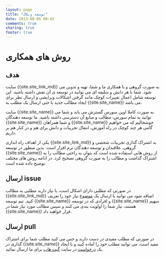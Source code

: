 ```yaml
---
layout: page
title: "توسعه وبلاگ"
date: 2013-08-05 00:43
comments: true
sharing: true
footer: true
---
```


# روش های همکاری
## هدف
سایت {{site.site_link_md}} به صورت گروهی و با همکاری ما و شما، تهیه و تدوین می شود. شما با هر دانش و سلیقه ای می توانید در توسعه ی آن نقش داشته باشید. این توسعه شامل اعمال تغییرات کوچک مانند گرفتن اشکالات ویرایشی و ارسال نظر برای ایجاد مطالب جدید یا حتی ارسال یک مطلب به {{site.site_name}} می باشد.

سایت {{site.site_name}} به صورت کاملا اوپن سورس گسترش می یابد و شما می توانید به تمام سورس، مطالب و منابع آن دسترسی داشته باشید.
ما توسعه دهندگان {{site.site_name}} و شما همراهان {{site.site_name}} خوشحالیم که می خواهیم گامی هر چند کوچک در راه آموزش، انتقال تجربیات و دانش برای هم و در کنار هم بر داریم.

یکی از اهداف راه اندازی {{site.site_link_md}} به اشتراک گذاری تجربیات شخصی و گروهی، علاقندان و توسعه دهندگان نرم افزار است. بدین منظور در توسعه {{site.site_name}} از روش هایی استفاده شده است که بتوان به راحتی مطالب را به اشتراک گذاشت و مطالب را به صورت گروهی تصحیح کرد. در ادامه روش های مختلف توضیح داده شده است.

## ارسال issue
در صورتی که مطلبی دارای اشکال است، یا نیاز دارید مطلبی به مطالب {{site.site_link_md}} اضافه شود می توانید با ارسال یک [موضوع][github-issues] نیاز خود را تعریف کنید. تیم توسعه {{site.site_name}} و افرادی که در توسعه {{site.site_name}} سهیم هستند، نیاز شما را اولویت بندی می کنند و سپس مطالب مورد نیاز شما در {{site.site_name}} قرار خواهند داد.

## ارسال pull
در صورتی که مطلب مفیدی در دست دارید و حس می کنید مطلب شما برای اشتراک گذاری در {{site.site_name}} مفید است، می توانید مطلب خود را آماده کنید و با ایجاد یک [درخواست][github-pull] در سایت [گیت هاب][github] برای ما ارسال نمائید.




[github]: {{site.github}}
[github-issues]: {{site.github}}/issues
[github-pull]: {{site.github}}/pulls
